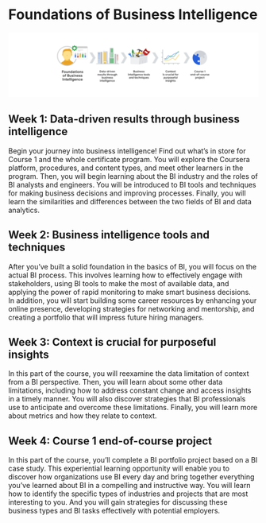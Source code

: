 # Foundations of Business Intelligence

![Course path](https://github.com/Sra1995/Google_BI_Certificate/blob/main/Foundations_of_BI_course/course1%20path.png "Course path")

## **Week 1: Data-driven results through business intelligence**
Begin your journey into business intelligence! Find out what’s in store for Course 1 and the whole certificate program. You will explore the Coursera platform, procedures, and content types, and meet other learners in the program. Then, you will begin learning about the BI industry and the roles of BI analysts and engineers. You will be introduced to BI tools and techniques for making business decisions and improving processes. Finally, you will learn the similarities and differences between the two fields of BI and data analytics. 

## **Week 2: Business intelligence tools and techniques**
After you’ve built a solid foundation in the basics of BI, you will focus on the actual BI process. This involves learning how to effectively engage with stakeholders, using BI tools to make the most of available data, and applying the power of rapid monitoring to make smart business decisions. In addition, you will start building some career resources by enhancing your online presence, developing strategies for networking and mentorship, and creating a portfolio that will impress future hiring managers. 

## **Week 3: Context is crucial for purposeful insights**
In this part of the course, you will reexamine the data limitation of context from a BI perspective. Then, you will learn about some other data limitations, including how to address constant change and access insights in a timely manner. You will also discover strategies that BI professionals use to anticipate and overcome these limitations. Finally, you will learn more about metrics and how they relate to context.

## **Week 4: Course 1 end-of-course project**
In this part of the course, you’ll complete a BI portfolio project based on a BI case study. This experiential learning opportunity will enable you to discover how organizations use BI every day and bring together everything you’ve learned about BI in a compelling and instructive way. You will learn how to identify the specific types of industries and projects that are most interesting to you. And you will gain strategies for discussing these business types and BI tasks effectively with potential employers. 

